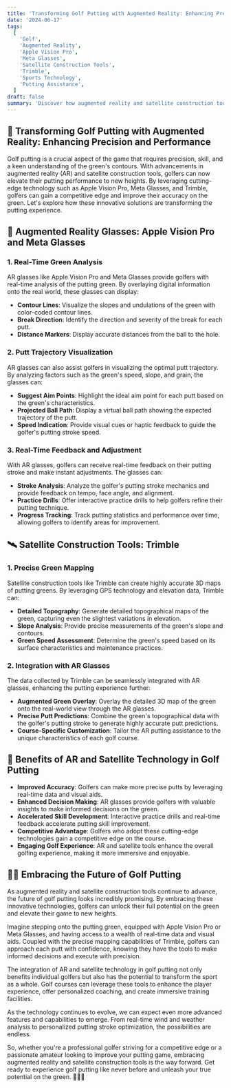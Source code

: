 ```yaml
---
title: 'Transforming Golf Putting with Augmented Reality: Enhancing Precision and Performance 🏌️‍♂️'
date: '2024-06-17'
tags:
  [
    'Golf',
    'Augmented Reality',
    'Apple Vision Pro',
    'Meta Glasses',
    'Satellite Construction Tools',
    'Trimble',
    'Sports Technology',
    'Putting Assistance',
  ]
draft: false
summary: 'Discover how augmented reality and satellite construction tools are revolutionizing golf putting. Enhance your precision and performance on the green with cutting-edge technology like Apple Vision Pro, Meta Glasses, and Trimble. 🏌️‍♂️'
---
```


## 🌟 Transforming Golf Putting with Augmented Reality: Enhancing Precision and Performance

Golf putting is a crucial aspect of the game that requires precision, skill, and a keen understanding of the green's contours. With advancements in augmented reality (AR) and satellite construction tools, golfers can now elevate their putting performance to new heights. By leveraging cutting-edge technology such as Apple Vision Pro, Meta Glasses, and Trimble, golfers can gain a competitive edge and improve their accuracy on the green. Let's explore how these innovative solutions are transforming the putting experience.

## 🥽 Augmented Reality Glasses: Apple Vision Pro and Meta Glasses

### 1. **Real-Time Green Analysis**

AR glasses like Apple Vision Pro and Meta Glasses provide golfers with real-time analysis of the putting green. By overlaying digital information onto the real world, these glasses can display:

- **Contour Lines**: Visualize the slopes and undulations of the green with color-coded contour lines.
- **Break Direction**: Identify the direction and severity of the break for each putt.
- **Distance Markers**: Display accurate distances from the ball to the hole.

### 2. **Putt Trajectory Visualization**

AR glasses can also assist golfers in visualizing the optimal putt trajectory. By analyzing factors such as the green's speed, slope, and grain, the glasses can:

- **Suggest Aim Points**: Highlight the ideal aim point for each putt based on the green's characteristics.
- **Projected Ball Path**: Display a virtual ball path showing the expected trajectory of the putt.
- **Speed Indication**: Provide visual cues or haptic feedback to guide the golfer's putting stroke speed.

### 3. **Real-Time Feedback and Adjustment**

With AR glasses, golfers can receive real-time feedback on their putting stroke and make instant adjustments. The glasses can:

- **Stroke Analysis**: Analyze the golfer's putting stroke mechanics and provide feedback on tempo, face angle, and alignment.
- **Practice Drills**: Offer interactive practice drills to help golfers refine their putting technique.
- **Progress Tracking**: Track putting statistics and performance over time, allowing golfers to identify areas for improvement.

## 🛰️ Satellite Construction Tools: Trimble

### 1. **Precise Green Mapping**

Satellite construction tools like Trimble can create highly accurate 3D maps of putting greens. By leveraging GPS technology and elevation data, Trimble can:

- **Detailed Topography**: Generate detailed topographical maps of the green, capturing even the slightest variations in elevation.
- **Slope Analysis**: Provide precise measurements of the green's slope and contours.
- **Green Speed Assessment**: Determine the green's speed based on its surface characteristics and maintenance practices.

### 2. **Integration with AR Glasses**

The data collected by Trimble can be seamlessly integrated with AR glasses, enhancing the putting experience further:

- **Augmented Green Overlay**: Overlay the detailed 3D map of the green onto the real-world view through the AR glasses.
- **Precise Putt Predictions**: Combine the green's topographical data with the golfer's putting stroke to generate highly accurate putt predictions.
- **Course-Specific Customization**: Tailor the AR putting assistance to the unique characteristics of each golf course.

## 🎯 Benefits of AR and Satellite Technology in Golf Putting

- **Improved Accuracy**: Golfers can make more precise putts by leveraging real-time data and visual aids.
- **Enhanced Decision Making**: AR glasses provide golfers with valuable insights to make informed decisions on the green.
- **Accelerated Skill Development**: Interactive practice drills and real-time feedback accelerate putting skill improvement.
- **Competitive Advantage**: Golfers who adopt these cutting-edge technologies gain a competitive edge on the course.
- **Engaging Golf Experience**: AR and satellite tools enhance the overall golfing experience, making it more immersive and enjoyable.

## 🏌️‍♂️ Embracing the Future of Golf Putting

As augmented reality and satellite construction tools continue to advance, the future of golf putting looks incredibly promising. By embracing these innovative technologies, golfers can unlock their full potential on the green and elevate their game to new heights.

Imagine stepping onto the putting green, equipped with Apple Vision Pro or Meta Glasses, and having access to a wealth of real-time data and visual aids. Coupled with the precise mapping capabilities of Trimble, golfers can approach each putt with confidence, knowing they have the tools to make informed decisions and execute with precision.

The integration of AR and satellite technology in golf putting not only benefits individual golfers but also has the potential to transform the sport as a whole. Golf courses can leverage these tools to enhance the player experience, offer personalized coaching, and create immersive training facilities.

As the technology continues to evolve, we can expect even more advanced features and capabilities to emerge. From real-time wind and weather analysis to personalized putting stroke optimization, the possibilities are endless.

So, whether you're a professional golfer striving for a competitive edge or a passionate amateur looking to improve your putting game, embracing augmented reality and satellite construction tools is the way forward. Get ready to experience golf putting like never before and unleash your true potential on the green. 🏌️‍♂️🎯